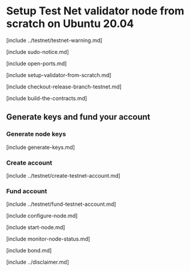 # Setup Test Net validator node from scratch on Ubuntu 20.04

[include ../testnet/testnet-warning.md]

[include sudo-notice.md]

[include open-ports.md]

[include setup-validator-from-scratch.md]

[include checkout-release-branch-testnet.md]

[include build-the-contracts.md]

## Generate keys and fund your account 

### Generate node keys

[include generate-keys.md]

### Create account

[include ../testnet/create-testnet-account.md]

### Fund account

[include ../testnet/fund-testnet-account.md]

[include configure-node.md]

[include start-node.md]

[include monitor-node-status.md]

[include bond.md]

[include ../disclaimer.md]
